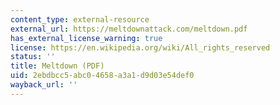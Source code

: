 ```yaml
---
content_type: external-resource
external_url: https://meltdownattack.com/meltdown.pdf
has_external_license_warning: true
license: https://en.wikipedia.org/wiki/All_rights_reserved
status: ''
title: Meltdown (PDF)
uid: 2ebdbcc5-abc0-4658-a3a1-d9d03e54def0
wayback_url: ''
---
```

